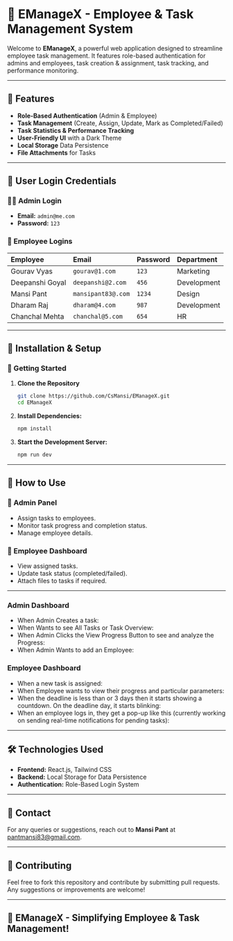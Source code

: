 # 🌟 EManageX - Employee & Task Management System

Welcome to **EManageX**, a powerful web application designed to streamline employee task management. It features role-based authentication for admins and employees, task creation & assignment, task tracking, and performance monitoring.

---

## 🚀 Features

-   **Role-Based Authentication** (Admin & Employee)
-   **Task Management** (Create, Assign, Update, Mark as Completed/Failed)
-   **Task Statistics & Performance Tracking**
-   **User-Friendly UI** with a Dark Theme
-   **Local Storage** Data Persistence
-   **File Attachments** for Tasks

---

## 🔐 User Login Credentials

### 👨‍💼 Admin Login

-   **Email:** `admin@me.com`
-   **Password:** `123`

### 👷 Employee Logins

| Employee        | Email              | Password | Department  |
| :-------------- | :----------------- | :------- | :---------- |
| Gourav Vyas     | `gourav@1.com`     | `123`    | Marketing   |
| Deepanshi Goyal | `deepanshi@2.com`  | `456`    | Development |
| Mansi Pant      | `mansipant83@.com` | `1234`   | Design      |
| Dharam Raj      | `dharam@4.com`     | `987`    | Development |
| Chanchal Mehta  | `chanchal@5.com`   | `654`    | HR          |

---

## 📜 Installation & Setup

### 🚀 Getting Started

1.  **Clone the Repository**
    ```bash
    git clone https://github.com/CsMansi/EManageX.git
    cd EManageX
    ```

2.  **Install Dependencies:**
    ```bash
    npm install
    ```

3.  **Start the Development Server:**
    ```bash
    npm run dev
    ```

---

## 📌 How to Use

### 🔹 Admin Panel

-   Assign tasks to employees.
-   Monitor task progress and completion status.
-   Manage employee details.

### 🔹 Employee Dashboard

-   View assigned tasks.
-   Update task status (completed/failed).
-   Attach files to tasks if required.

---

### Admin Dashboard

-   When Admin Creates a task:
-   When Wants to see All Tasks or Task Overview:
-   When Admin Clicks the View Progress Button to see and analyze the Progress:
-   When Admin Wants to add an Employee:

### Employee Dashboard

-   When a new task is assigned:
-   When Employee wants to view their progress and particular parameters:
-   When the deadline is less than or 3 days then it starts showing a countdown. On the deadline day, it starts blinking:
-   When an employee logs in, they get a pop-up like this (currently working on sending real-time notifications for pending tasks):

---

## 🛠️ Technologies Used

-   **Frontend:** React.js, Tailwind CSS
-   **Backend:** Local Storage for Data Persistence
-   **Authentication:** Role-Based Login System

---

## 📧 Contact

For any queries or suggestions, reach out to **Mansi Pant** at [pantmansi83@gmail.com](mailto:pantmansi83@gmail.com).

---

## 🤝 Contributing

Feel free to fork this repository and contribute by submitting pull requests. Any suggestions or improvements are welcome!

---

## 🚀 EManageX - Simplifying Employee & Task Management!
